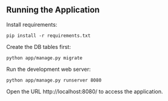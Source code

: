 ## Running the Application

Install requirements:
```
pip install -r requirements.txt
```
Create the DB tables first:
```
python app/manage.py migrate
```
Run the development web server:
```
python app/manage.py runserver 8080
```
Open the URL http://localhost:8080/ to access the application.